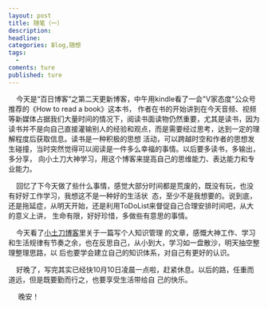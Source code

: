 ```yaml
---
layout: post
title: 随笔（一）
description:
headline:
categories: Blog,随想
tags:
  -
coments: ture
published: ture
--- 
```

      今天是“百日博客”之第二天更新博客，中午用kindle看了一会"V家态度"公众号推荐的《How to read a book》这本书，
  作者在书的开始讲到在今天音频、视频等新媒体占据我们大量时间的情况下，阅读书面读物仍然重要，尤其是读书，因为
  读书并不是向自己直接灌输别人的经验和观点，而是需要经过思考，达到一定的理解程度后获取信息。读书是一种积极的思想
  活动，可以跨越时空和作者的思想发生碰撞，当时突然觉得可以阅读是一件多么幸福的事情。以后要多读书，多输出，多分享，
  向小土刀大神学习，用这个博客来提高自己的思维能力、表达能力和专业能力。
  
      回忆了下今天做了些什么事情，感觉大部分时间都是荒废的，既没有玩，也没有好好工作学习，我想这不是一种好的生活状
  态，至少不是我想要的。说到底，还是拖延症，从明天开始，还是利用ToDoList来督促自己合理安排时间吧，从大的意义上讲，
  生命有限，好好珍惜，多做些有意思的事情。
  
  
      今天看了[小土刀博客](http://wdxtub.com/2016/03/24/self-knowledge-management/)里关于一篇写个人知识管理
  的文章，感慨大神工作、学习和生活规律有节奏之余，也在反思自己，从小到大，学习如一盘散沙，明天抽空整理整理思路，以
  后也要学会建立自己的知识体系，对自己有更好的认识。
  
      好晚了，写完其实已经快10月10日凌晨一点啦，赶紧休息。以后的路，任重而道远，但是既要勤而行之，也要享受生活带给自
  己的快乐。
  
      晚安！
  
